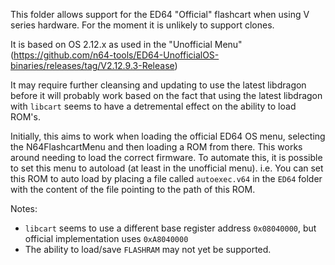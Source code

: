 This folder allows support for the ED64 "Official" flashcart when using V series hardware.
For the moment it is unlikely to support clones.

It is based on OS 2.12.x as used in the "Unofficial Menu" (https://github.com/n64-tools/ED64-UnofficialOS-binaries/releases/tag/V2.12.9.3-Release)

It may require further cleansing and updating to use the latest libdragon before it will probably work based on the fact that using the latest libdragon with `libcart` seems to have a detremental effect on the ability to load ROM's.


Initially, this aims to work when loading the official ED64 OS menu, selecting the N64FlashcartMenu and then loading a ROM from there. This works around needing to load the correct firmware. To automate this, it is possible to set this menu to autoload (at least in the unofficial menu). i.e. You can set this ROM to auto load by placing a file called `autoexec.v64` in the `ED64` folder with the content of the file pointing to the path of this ROM.

Notes: 

* `libcart` seems to use a different base register address `0x08040000`, but official implementation uses `0xA8040000`
* The ability to load/save `FLASHRAM` may not yet be supported.

